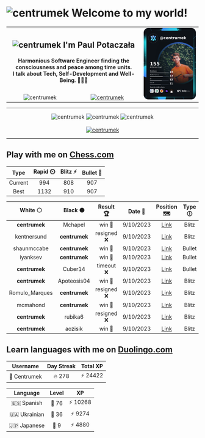 <h1>
  <img
    src="https://emojis.slackmojis.com/emojis/images/1531849430/4246/blob-sunglasses.gif"
    width="30"
    alt="centrumek"
  />
  Welcome to my world!
</h1>

<table>
  <tbody>
    <tr>
      <td align="center" width="70%" colspan="2">
        <h2>
          <img
            src="https://raw.githubusercontent.com/MartinHeinz/MartinHeinz/master/wave.gif"
            width="30px"
            alt="centrumek"
          />
          I'm Paul Potaczała
        </h2>
        <h4>
          Harmonious Software Engineer finding the consciousness and peace among time units.
          <br/>
          I talk about Tech, Self-Development and Well-Being. 🌿🧘🚀
        </h4>
      </td>
      <td width="30%" rowspan="2">
        <a href="https://app.daily.dev/centrumek">
          <img
            src="./devcard.png"
            alt="centrumek"
          />
        </a>
      </td>
    </tr>
    <tr align="center">
      <td>
        <img
          src="https://komarev.com/ghpvc/?username=centrumek&label=visitors&color=0e75b6&style=flat"
          alt="centrumek"
        >
      </td>
      <td>
        <a href="https://stackoverflow.com/users/14496012/centrumek">
          <img
            src="https://stackoverflow.com/users/flair/14496012.png?theme=dark"
            alt="centrumek"
          >
        </a>
      </td>
    </tr>
  </tbody>
</table>

---
<div align="center">
  <img 
    src="https://github-readme-stats.vercel.app/api?username=centrumek&show_icons=true&count_private=true&theme=dark&hide_border=true&hide=issues,contribs&bg_color=00000000"
    alt="centrumek"
  />
  <img
    src="https://github-readme-stats.vercel.app/api/top-langs/?username=centrumek&layout=compact&hide_border=true&theme=dark&bg_color=00000000&langs_count=6&exclude_repo=air-statistic-app"
    alt="centrumek"
  />
  <img 
    src="https://github-readme-streak-stats.herokuapp.com?user=centrumek&theme=dark&hide_border=true&background=FFFFFF00"
    alt="centrumek"
  />
  <br/>
  <br/>
  <a href="https://www.buymeacoffee.com/centrumek">
    <img
      src="https://cdn.buymeacoffee.com/buttons/v2/default-orange.png"
      height="50"
      width="210"
      alt="centrumek"
    />
  </a>
</div>

---

## Play with me on [Chess.com](https://www.chess.com/member/centrumek)

<div align="center">
<!--START_SECTION:chessStats-->
<!-- Automatically generated with https://github.com/Balastrong/chess-stats-action -->

| Type | Rapid ⏲️ | Blitz ⚡ | Bullet 🔫 |
|:---:|:---:|:---:|:---:|
| Current | 994 | 808 | 907 |
| Best | 1132 | 910 | 907 |

| White ⚪ | Black ⚫ | Result 🏆 | Date 📅 | Position 🗺️ | Type 🕕 |
|:---:|:---:|:---:|:---:|:---:|:---:|
| **centrumek** | Mchapel | win 🥇 | 9/10/2023 | <a href="http://www.ee.unb.ca/cgi-bin/tervo/fen.pl?select=1R6/7k/6p1/2BpP1P1/p1pPR3/P6p/4K3/8 b - -">Link</a> | Blitz |
| kentnersund | **centrumek** | resigned ❌ | 9/10/2023 | <a href="http://www.ee.unb.ca/cgi-bin/tervo/fen.pl?select=8/p7/8/2kP4/2P5/1P2Q3/PKP1p3/8 b - -">Link</a> | Blitz |
| shaunmccabe | **centrumek** | win 🥇 | 9/10/2023 | <a href="http://www.ee.unb.ca/cgi-bin/tervo/fen.pl?select=8/pK6/1p6/8/PPk5/8/8/8 w - -">Link</a> | Bullet |
| iyanksev | **centrumek** | win 🥇 | 9/10/2023 | <a href="http://www.ee.unb.ca/cgi-bin/tervo/fen.pl?select=1n3n2/6k1/r1p2b2/1p1pp3/pP2P3/P1PP3p/2R1Q3/1NB1KB1q w - -">Link</a> | Bullet |
| **centrumek** | Cuber14 | timeout ❌ | 9/10/2023 | <a href="http://www.ee.unb.ca/cgi-bin/tervo/fen.pl?select=8/8/8/p6p/P1P5/8/5K1k/6q1 w - -">Link</a> | Bullet |
| **centrumek** | Apoteosis04 | win 🥇 | 9/10/2023 | <a href="http://www.ee.unb.ca/cgi-bin/tervo/fen.pl?select=2R5/k1Q4p/ppp2p2/8/6B1/P5P1/1PP2P1P/6K1 b - -">Link</a> | Blitz |
| Romulo_Marques | **centrumek** | resigned ❌ | 9/10/2023 | <a href="http://www.ee.unb.ca/cgi-bin/tervo/fen.pl?select=4Q3/3k1Q2/8/p2p2p1/7p/2P4P/6P1/6K1 b - -">Link</a> | Blitz |
| mcmahond | **centrumek** | win 🥇 | 9/10/2023 | <a href="http://www.ee.unb.ca/cgi-bin/tervo/fen.pl?select=3rk3/p1p4r/1p2p1p1/1P4Pp/P1P4P/Nn1Pn3/3Q4/qK4R1 w - -">Link</a> | Blitz |
| **centrumek** | rubika6 | resigned ❌ | 9/10/2023 | <a href="http://www.ee.unb.ca/cgi-bin/tervo/fen.pl?select=3r4/3p3p/8/1nP5/4k3/r7/4KP1P/8 w - -">Link</a> | Blitz |
| **centrumek** | aozisik | win 🥇 | 9/10/2023 | <a href="http://www.ee.unb.ca/cgi-bin/tervo/fen.pl?select=6n1/pp1kqR2/2p1p3/3pPp1Q/3P1P2/2N5/PPP3P1/R3K3 b Q -">Link</a> | Blitz |

<!--END_SECTION:chessStats-->
</div>

## Learn languages with me on [Duolingo.com](https://www.duolingo.com/profile/Centrumek)

<div align="center">
<!--START_SECTION:duolingoStats-->
<!-- Automatically generated with https://github.com/centrumek/duolingo-readme-stats-->

| Username | Day Streak | Total XP |
|:---:|:---:|:---:|
| 👤 Centrumek | 🔥 278 | ⚡ 24422 |

| Language | Level | XP |
|:---:|:---:|:---:|
| 🇪🇸 Spanish | 👑 76 | ⚡ 10268 |
| 🇺🇦 Ukrainian | 👑 36 | ⚡ 9274 |
| 🇯🇵 Japanese | 👑 9 | ⚡ 4880 |

<!--END_SECTION:duolingoStats-->
</div>
<!--
**centrumek/centrumek** is a ✨ _special_ ✨ repository because its `README.md` (this file) appears on your GitHub profile.

Here are some ideas to get you started:

- 🔭 I’m currently working on ...
- 🌱 I’m currently learning ...
- 👯 I’m looking to collaborate on ...
- 🤔 I’m looking for help with ...
- 💬 Ask me about ...
- 📫 How to reach me: ...
- 😄 Pronouns: ...
- ⚡ Fun fact: ...
-->
